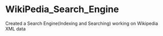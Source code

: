 # WikiPedia_Search_Engine
Created a Search Engine(Indexing and Searching) working on Wikipedia XML data
